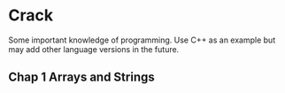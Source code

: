 # Crack
Some important knowledge of programming.
Use C++ as an example but may add other language versions in the future.
## Chap 1 Arrays and Strings
